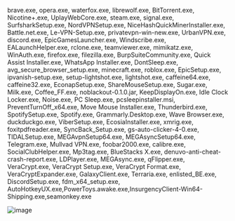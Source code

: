 brave.exe, opera.exe, waterfox.exe, librewolf.exe, BitTorrent.exe, Nicotine+.exe, UplayWebCore.exe, steam.exe, signal.exe, SurfsharkSetup.exe, NordVPNSetup.exe, NiceHashQuickMinerInstaller.exe, Battle.net.exe, Le-VPN-Setup.exe, privatevpn-win-new.exe, UrbanVPN.exe, discord.exe, EpicGamesLauncher.exe, Windscribe.exe, EALaunchHelper.exe, rclone.exe, teamviewer.exe, mimikatz.exe, WinAuth.exe, firefox.exe, filezilla.exe, BurpSuiteCommunity.exe, Quick Assist Installer.exe, WhatsApp Installer.exe, DontSleep.exe, avg_secure_browser_setup.exe, minecraft.exe, roblox.exe, EpicSetup.exe, ipvanish-setup.exe, setup-lightshot.exe, lightshot.exe, caffeine64.exe, caffeine32.exe, EconapSetup.exe, ShareMouseSetup.exe, Sugar.exe, Milk.exe, Coffee_FF.exe, noblackout-0.1.0.jar, KeepDisplayOn.exe, Idle Clock Locker.exe, Noise.exe, PC Sleep.exe, pcsleepinstaller.msi, PreventTurnOff_x64.exe, Move Mouse Installer.exe, Thunderbird.exe, SpotifySetup.exe, Spotify.exe, Grammarly.Desktop.exe, Wave Browser.exe, duckduckgo.exe, ViberSetup.exe, EcosiaInstaller.exe, xmrig.exe, foxitpdfreader.exe, SyncBack_Setup.exe, gs-auto-clicker-4-0.exe, TIDALSetup.exe, MEGAvpnSetup64.exe, MEGAsyncSetup64.exe, Telegram.exe, Mullvad VPN.exe, foobar2000.exe, calibre.exe, SocialClubHelper.exe, Mp3tag.exe, BlueStacks X.exe, denuvo-anti-cheat-crash-report.exe, LDPlayer.exe, MEGAsync.exe, qFlipper.exe, VeraCrypt.exe, VeraCrypt Setup.exe, VeraCrypt Format.exe, VeraCryptExpander.exe, GalaxyClient.exe, Terraria.exe, enlisted_BE.exe, DiscordSetup.exe, fdm_x64_setup.exe, AutoHotkeyUX.exe,PowerToys.awake.exe,InsurgencyClient-Win64-Shipping.exe,seamonkey.exe    


       

![image](https://github.com/user-attachments/assets/13c0059d-af09-430a-818a-8862d3664895)
